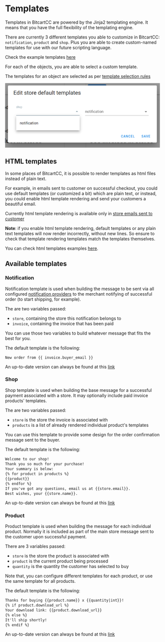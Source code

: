 # Templates

Templates in BitcartCC are powered by the Jinja2 templating engine. It means that you have the full flexibility of the templating engine.

There are currently 3 different templates you able to customize in BitcartCC: `notification`, `product` and `shop`. Plus you are able to create custom-named templates for use with our future scripting language.

Check the example templates [here](../examples/templates.md)

For each of the objects, you are able to select a custom template.

The templates for an object are selected as per [template selection rules](../bitcartcc-basics/walkthrough.md#template-selection-rules)

![Store default templates](../.gitbook/assets/store_default_templates.png)

## HTML templates

In some places of BitcartCC, it is possible to render templates as html files instead of plain text.

For example, in emails sent to customer on successful checkout, you could use default templates \(or customized a bit\) which are plain text, or instead, you could enable html template rendering and send your customers a beautiful email.

Currently html template rendering is available only in [store emails sent to customer](../bitcartcc-basics/walkthrough.md#store-checkout-settings)

**Note**: if you enable html template rendering, default templates or any plain text templates will now render incorrectly, without new lines. So ensure to check that template rendering templates match the templates themselves.

You can check html templates examples [here](../examples/templates.md).

## Available templates

### Notification

Notification template is used when building the message to be sent via all configured [notification providers](../bitcartcc-basics/walkthrough.md#notification-providers) to the merchant notifying of successful order \(to start shipping, for example\).

The are two variables passed:

* `store`, containing the store this notification belongs to
* `invoice`, containing the invoice that has been paid

You can use those two variables to build whatever message that fits the best for you. 

The default template is the following:

```text
New order from {{ invoice.buyer_email }}
```

 An up-to-date version can always be found at this [link](https://github.com/bitcartcc/bitcart/blob/master/api/templates/notification.j2)

### Shop

Shop template is used when building the base message for a successful payment associated with a store. It may optionally include paid invoice products' templates.

The are two variables passed:

* `store` is the store the invoice is associated with
* `products` is a list of already rendered individual product's templates

You can use this template to provide some design for the order confirmation message sent to the buyer.

The default template is the following:

```text
Welcome to our shop!
Thank you so much for your purchase!
Your summary is below:
{% for product in products %}
{{product}}
{% endfor %}
If you've got any questions, email us at {{store.email}}.
Best wishes, your {{store.name}}.
```

An up-to-date version can always be found at this [link](https://github.com/bitcartcc/bitcart/blob/master/api/templates/shop.j2)

### Product

Product template is used when building the message for each individual product. Normally it is included as part of the main store message sent to the customer upon successful payment.

There are 3 variables passed:

* `store` is the store the product is associated with
* `product` is the current product being processed
* `quantity` is the quantity the customer has selected to buy

Note that, you can configure different templates for each product, or use the same template for all products.

The default template is the following:

```text
Thanks for buying {{product.name}} x {{quantity|int}}!
{% if product.download_url %}
Your download link: {{product.download_url}}
{% else %}
It'll ship shortly!
{% endif %}
```

An up-to-date version can always be found at this [link](https://github.com/bitcartcc/bitcart/blob/master/api/templates/product.j2)



